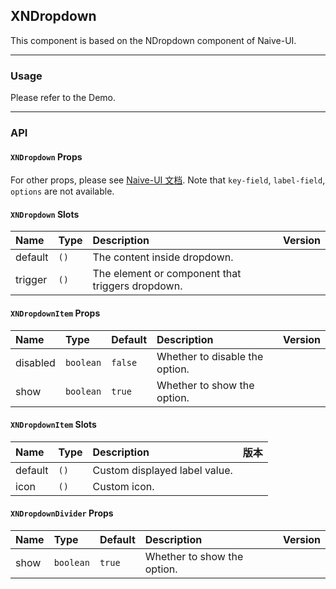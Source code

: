 ﻿## XNDropdown

This component is based on the NDropdown component of Naive-UI.

---

### Usage

Please refer to the Demo.

---

### API

#### `XNDropdown` Props

For other props, please see [Naive-UI 文档](https://www.naiveui.com/en-US/os-theme/components/dropdown#Dropdown-Props). Note that `key-field`, `label-field`, `options` are not available.

#### `XNDropdown` Slots

| Name    | Type | Description                                      | Version |
| :------ | :--- | :----------------------------------------------- | :------ |
| default | `()` | The content inside dropdown.                     |         |
| trigger | `()` | The element or component that triggers dropdown. |         |

#### `XNDropdownItem` Props

| Name     | Type      | Default | Description                    | Version |
| :------- | :-------- | :------ | :----------------------------- | :------ |
| disabled | `boolean` | `false` | Whether to disable the option. |         |
| show     | `boolean` | `true`  | Whether to show the option.    |         |

#### `XNDropdownItem` Slots

| Name    | Type | Description                   | 版本 |
| :------ | :--- | :---------------------------- | :--- |
| default | `()` | Custom displayed label value. |      |
| icon    | `()` | Custom icon.                  |      |

#### `XNDropdownDivider` Props

| Name | Type      | Default | Description                 | Version |
| :--- | :-------- | :------ | :-------------------------- | :------ |
| show | `boolean` | `true`  | Whether to show the option. |         |
